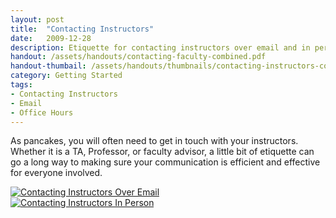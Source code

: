 ```yaml
---
layout: post
title:  "Contacting Instructors"
date:   2009-12-28
description: Etiquette for contacting instructors over email and in person!
handout: /assets/handouts/contacting-faculty-combined.pdf
handout-thumbail: /assets/handouts/thumbnails/contacting-instructors-combined-tn.png
category: Getting Started
tags:
- Contacting Instructors
- Email
- Office Hours
---
```


<p class="flow-text">As pancakes, you will often need to get in touch with your instructors. Whether it is a TA, Professor, or faculty advisor, a little bit of etiquette can go a long way to making sure your communication is efficient and effective for everyone involved.</p>

<div class="row">
           
<div class="col m12 l6">
<a class="rightaction" href="{{ '/assets/handouts/contacting-faculty-combined.pdf' | prepend: site.baseurl }}" target="_blank" title="PDF Handout" aria-label="Handout">
<img class="responsive-img materialboxed" src="{{ '/assets/img/content/contacting_faculty_over_email.png' | prepend: site.baseurl }}" alt="Contacting Instructors Over Email" data-caption="Contacting Instructors Over Email"> 
</a>
</div>

<div class="col m12 l6">
<a class="rightaction" href="{{ '/assets/handouts/contacting-faculty-combined.pdf' | prepend: site.baseurl }}" target="_blank" title="PDF Handout" aria-label="Handout">
<img class="responsive-img materialboxed" src="{{ '/assets/img/content/contacting-instructors-in-person.png' | prepend: site.baseurl }}" alt="Contacting Instructors In Person" data-caption="Contacting Instructors In Person"> 
</a>
</div>

</div>
